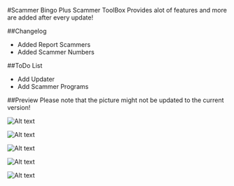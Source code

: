 #Scammer Bingo Plus
Scammer ToolBox Provides alot of features and more are added after every update!

##Changelog
- Added Report Scammers
- Added Scammer Numbers


##ToDo List
- Add Updater
- Add Scammer Programs

##Preview 
Please note that the picture might not be updated to the current version!

![Alt text](http://i.imgur.com/wgWNNEb.png "Screenshot")

![Alt text](http://i.imgur.com/9DFaw0B.png "Screenshot")

![Alt text](http://i.imgur.com/OUiC7Iw.png "Screenshot")

![Alt text](http://i.imgur.com/RBJ9zMi.png "Screenshot")

![Alt text](http://i.imgur.com/DZMR1mE.png "Screenshot")
